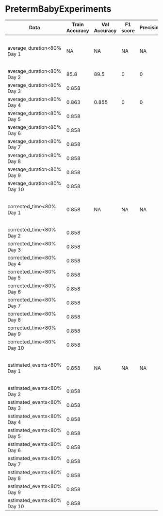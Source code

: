 # PretermBabyExperiments

| Data | Train Accuracy | Val Accuracy| F1 score | Precision | Recall | Model | Remarks | Features | Reviewer |
| --- | --- | --- | --- | --- | --- | --- | --- | --- | --- |
| average_duration<80% Day 1 | NA | NA | NA | NA | NA | Logistic Regression| Day 1 has no ROP valid data |  | A |
| average_duration<80% Day 2 | 85.8  | 89.5 | 0 | 0 | 0| Logistic Regression| |  | A |
| average_duration<80% Day 3 | 0.858  |  | | | | Logistic Regression| |  | A |
| average_duration<80% Day 4 | 0.863  | 0.855| 0 | 0 | 0 | Logistic Regression| |  | A |
| average_duration<80% Day 5 | 0.858  |  | | | | Logistic Regression| |  | A |
| average_duration<80% Day 6 | 0.858  |  | | | | Logistic Regression| |  | A |
| average_duration<80% Day 7 | 0.858  |  | | | | Logistic Regression| |  | A |
| average_duration<80% Day 8 | 0.858  |  | | | | Logistic Regression| |  | A |
| average_duration<80% Day 9 | 0.858  |  | | | | Logistic Regression| |  | A |
| average_duration<80% Day 10 | 0.858  |  | | | | Logistic Regression| |  | A |
| corrected_time<80% Day 1| 0.858  | NA | NA | NA | NA | Logistic Regression| Day 1 has no ROP valid data |  | A |
| corrected_time<80% Day 2| 0.858  |  | | | | Logistic Regression| |  | A |
| corrected_time<80% Day 3| 0.858  |  | | | | Logistic Regression| |  | A |
| corrected_time<80% Day 4| 0.858  |  | | | | Logistic Regression| |  | A |
| corrected_time<80% Day 5| 0.858  |  | | | | Logistic Regression| |  | A |
| corrected_time<80% Day 6| 0.858  |  | | | | Logistic Regression| |  | A |
| corrected_time<80% Day 7| 0.858  |  | | | | Logistic Regression| |  | A |
| corrected_time<80% Day 8| 0.858  |  | | | | Logistic Regression| |  | A |
| corrected_time<80% Day 9| 0.858  |  | | | | Logistic Regression| |  | A |
| corrected_time<80% Day 10| 0.858  |  | | | | Logistic Regression| |  | A |
| estimated_events<80% Day 1| 0.858  | NA | NA | NA | NA | Logistic Regression| Day 1 has no ROP valid data|  | A |
| estimated_events<80% Day 2| 0.858  |  | | | | Logistic Regression| |  | A |
| estimated_events<80% Day 3| 0.858  |  | | | | Logistic Regression| |  | A |
| estimated_events<80% Day 4| 0.858  |  | | | | Logistic Regression| |  | A |
| estimated_events<80% Day 5| 0.858  |  | | | | Logistic Regression| |  | A |
| estimated_events<80% Day 6| 0.858  |  | | | | Logistic Regression| |  | A |
| estimated_events<80% Day 7| 0.858  |  | | | | Logistic Regression| |  | A |
| estimated_events<80% Day 8| 0.858  |  | | | | Logistic Regression| |  | A |
| estimated_events<80% Day 9| 0.858  |  | | | | Logistic Regression| |  | A |
| estimated_events<80% Day 10| 0.858  |  | | | | Logistic Regression| |  | A |



